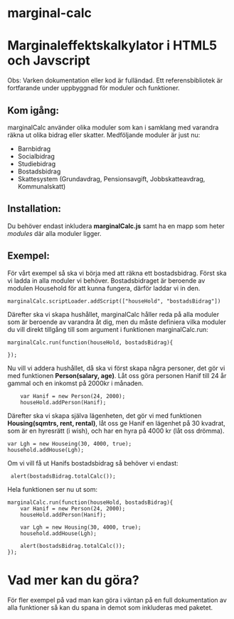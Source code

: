 # marginal-calc
Marginaleffektskalkylator i HTML5 och Javscript
===============================================

Obs: Varken dokumentation eller kod är fulländad. Ett referensbibliotek är fortfarande under uppbyggnad för moduler och funktioner.

Kom igång:
----------

marginalCalc använder olika moduler som kan i samklang med varandra räkna ut olika bidrag eller skatter.
Medföljande moduler är just nu:

*   Barnbidrag
*   Socialbidrag
*   Studiebidrag
*   Bostadsbidrag
*   Skattesystem (Grundavdrag, Pensionsavgift, Jobbskatteavdrag, Kommunalskatt)

## Installation:
Du behöver endast inkludera **marginalCalc.js** samt ha en mapp som heter *modules* där alla moduler ligger.

## Exempel:
För vårt exempel så ska vi börja med att räkna ett bostadsbidrag. Först ska vi ladda in alla moduler vi behöver. Bostadsbidraget är beroende av modulen Household för att kunna fungera, därför laddar vi in den.

    marginalCalc.scriptLoader.addScript(["houseHold", "bostadsBidrag"])

Därefter ska vi skapa hushållet, marginalCalc håller reda på alla moduler som är beroende av varandra åt dig, men du måste definiera vilka moduler du vill direkt tillgång till som argument i funktionen marginalCalc.run:

    marginalCalc.run(function(houseHold, bostadsBidrag){

    });

Nu vill vi addera hushållet, då ska vi först skapa några personer, det gör vi med funktionen **Person(salary, age)**. Låt oss göra personen Hanif till 24 år gammal och en inkomst på 2000kr i månaden.


        var Hanif = new Person(24, 2000);
        houseHold.addPerson(Hanif);


Därefter ska vi skapa själva lägenheten, det gör vi med funktionen **Housing(sqmtrs, rent, rental)**, låt oss ge Hanif en lägenhet på 30 kvadrat, som är en hyresrätt (i wish), och har en hyra på 4000 kr (låt oss drömma).

    var Lgh = new Houseing(30, 4000, true);
    household.addHouse(Lgh);

Om vi vill få ut Hanifs bostadsbidrag så behöver vi endast:

     alert(bostadsBidrag.totalCalc());

Hela funktionen ser nu ut som:

    marginalCalc.run(function(houseHold, bostadsBidrag){
        var Hanif = new Person(24, 2000);
        houseHold.addPerson(Hanif);

        var Lgh = new Housing(30, 4000, true);
        household.addHouse(Lgh);

        alert(bostadsBidrag.totalCalc());
    });

# Vad mer kan du göra?
För fler exempel på vad man kan göra i väntan på en full dokumentation av alla funktioner så kan du spana in demot som inkluderas med paketet.